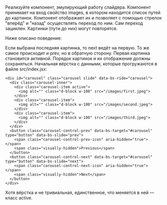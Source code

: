 Реализуйте компонент, эмулирующий работу слайдера. Компонент принимает на вход свойство images, в котором находится список путей до картинок. Компонент отображает их и позволяет с помощью стрелок "вперёд" и "назад" осуществлять переход по ним. Сам переход зациклен. Картинки (пути до них) могут повторятся.

Ниже описано поведение:

Если выбрана последняя картинка, то next ведёт на первую. То же самое происходит и prev, но в обратную сторону.
Первая картинка становится активной. Порядок картинок и их отображение должны сохраняться.
Начальная вёрстка с данными, которые прогружаются в файле src/index.jsx:
```
<div id="carousel" class="carousel slide" data-bs-ride="carousel">
  <div class="carousel-inner">
    <div class="carousel-item active">
      <img alt="" class="d-block w-100" src="/images/first.jpeg">
    </div>
    <div class="carousel-item">
      <img alt="" class="d-block w-100" src="/images/second.jpeg">
    </div>
    <div class="carousel-item">
      <img alt="" class="d-block w-100" src="/images/third.jpeg">
    </div>
  </div>
  <button class="carousel-control-prev" data-bs-target="#carousel" type="button" data-bs-slide="prev">
    <span class="carousel-control-prev-icon" aria-hidden="true"></span>
    <span class="visually-hidden">Previous</span>
  </button>
  <button class="carousel-control-next" data-bs-target="#carousel" type="button" data-bs-slide="next">
    <span class="carousel-control-next-icon" aria-hidden="true"></span>
    <span class="visually-hidden">Next</span>
  </button>
</div>
```
Хотя вёрстка и не тривиальная, единственное, что меняется в ней — класс active.